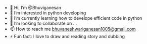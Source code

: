 - 👋 Hi, I’m @Bhuviganesan
- 👀 I’m interested in python developing
- 🌱 I’m currently learning how to develope efficient code in python
- 💞️ I’m looking to collaborate on ...
- 📫 How to reach me bhuvaneshwariganesan1005@gmail.com
- ⚡ Fun fact: I love to draw and reading story and dubbing

<!---
Bhuviganesan/Bhuviganesan is a ✨ special ✨ repository because its `README.md` (this file) appears on your GitHub profile.
You can click the Preview link to take a look at your changes.
--->
